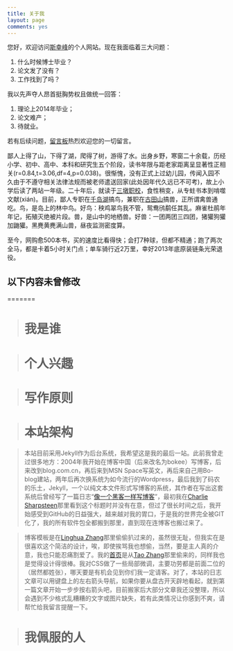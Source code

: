 ```yaml
---
title: 关于我
layout: page
comments: yes
---
```


您好，欢迎访问[斯幸峰](/ "Xingfeng Si")的个人网站。现在我面临着三大问题：

1. 什么时候博士毕业？
2. 论文发了没有？
3. 工作找到了吗？

我以先声夺人昂首挺胸势权且做统一回答：

1. 理论上2014年毕业；
2. 论文难产；
3. 待就业。

若有后续问题，[留言板](/guestbook)热烈欢迎您的一切留言。

鄙人上得了山，下得了湖，爬得了树，游得了水。出身乡野，寒窗二十余载，历经小学、初中、高中、本科和研究生五个阶段，读书年限与距老家距离呈显著性正相关(r=0.84,t=3.06,df=4,p=0.038)。很惭愧，没有正式上过幼儿园，传闻入园不久由于不遵守相关法律法规而被老师遣送回家(此处因年代久远已不可考)，故上小学后读了两站一年级。二十年后，就读于[三墩职校](http://www.zju.edu.cn)，食性稍变，从专蛀书本到啃噬文献(xián)。目前，鄙人专职在[千岛湖](/links/thousand-island-lake/)搞鸟，兼职在[古田山](/links/gutianshan-reserve/)搞兽，正所谓禽兽通吃。鸟，是岛上的林中鸟。好鸟：秧鸡翠鸟我不管，鸳鸯鸻鹬任其乱。麻雀杜鹃年年记，拓殖灭绝被片段。兽，是山中的地栖兽。好兽：一团两团三四团，猪獾狗獾加鼬獾。黑麂黄麂满山兽，昼夜监测密度算。

至今，网购愈500本书，买的速度比看得快；会打7种球，但都不精通；跑了两次全马，都是卡着5小时关门点；单车骑行近2万里，幸好2013年底原装链条光荣退役。

## 以下内容未曾修改

=======

> # 我是谁

> # 个人兴趣

> # 写作原则

> # 本站架构

> 本站目前采用Jekyll作为后台系统，我希望这是我的最后一站。此前我曾走过很多地方：2004年我开始在博客中国（后来改名为bokee）写博客，后来改到blog.com.cn，再后来到MSN Space写英文，再后来自己用Bo-blog建站，两年后再次换系统为如今流行的Wordpress，最后我到了码农的乐土，Jekyll，一个以纯文本文件形式写博客的系统，其作者在写出这套系统后曾经写了一篇日志“[像一个黑客一样写博客](http://tom.preston-werner.com/2008/11/17/blogging-like-a-hacker.html)”，最初我在[Charlie Sharpsteen](https://github.com/Sharpie)那里看到这个标题时并没有在意，但过了很长时间之后，我开始感受到GitHub的日益强大，越来越对我的胃口，于是我的世界完全被GIT化了，我的所有软件包全都搬到那里，直到现在连博客也搬过来了。

> 博客模板是在[Linghua Zhang](http://lhzhang.com/)那里偷偷扒过来的，虽然很无耻，但我实在是很喜欢这个简洁的设计，唉，即使挨骂我也想偷，当然，要是主人真的介意，我也只能忍痛割爱了。我的[首页](/)是从[Tao Zhang](http://ztpala.com/)那里偷来的，同样我也是觉得设计得很棒。我对CSS做了一些局部微调，主要功劳都是前面二位的（居然都姓张），哪天要是有机会见到你们我一定请客。对了，本站的日志文章可以用键盘上的左右箭头导航，如果你要从盘古开天辟地看起，就到第一篇文章开始一步步按右箭头吧，目前搬家后大部分文章我还没整理，所以会遇到不少格式乱糟糟的文字或图片缺失，若有此类情况让你感到不爽，请帮忙给我留言提醒一下。

> # 我佩服的人
